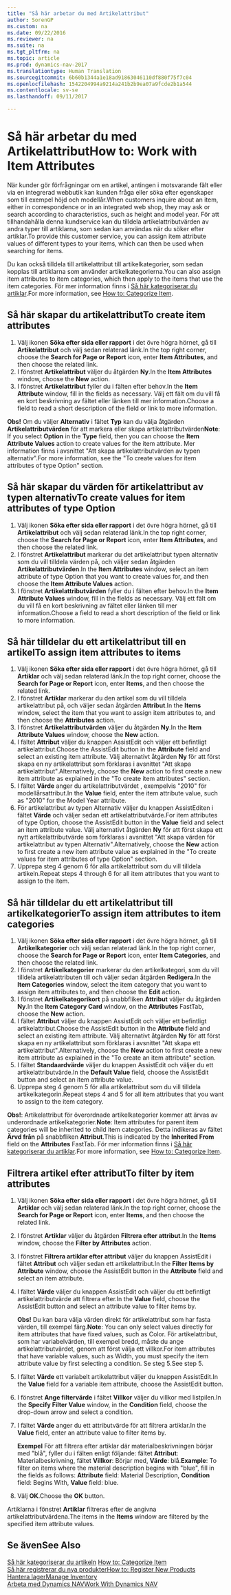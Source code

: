 ```yaml
---
title: "Så här arbetar du med Artikelattribut"
author: SorenGP
ms.custom: na
ms.date: 09/22/2016
ms.reviewer: na
ms.suite: na
ms.tgt_pltfrm: na
ms.topic: article
ms.prod: dynamics-nav-2017
ms.translationtype: Human Translation
ms.sourcegitcommit: 6b60b1344a1e18ad91863046110df880f75f7c04
ms.openlocfilehash: 1542204994a9214a241b2b9ea07a9fcde2b1a544
ms.contentlocale: sv-se
ms.lasthandoff: 09/11/2017

---
```


# <a name="how-to-work-with-item-attributes"></a><span data-ttu-id="3f6f1-102">Så här arbetar du med Artikelattribut</span><span class="sxs-lookup"><span data-stu-id="3f6f1-102">How to: Work with Item Attributes</span></span>
<span data-ttu-id="3f6f1-103">När kunder gör förfrågningar om en artikel, antingen i motsvarande fält eller via en integrerad webbutik kan kunden fråga eller söka efter egenskaper som till exempel höjd och modellår.</span><span class="sxs-lookup"><span data-stu-id="3f6f1-103">When customers inquire about an item, either in correspondence or in an integrated web shop, they may ask or search according to characteristics, such as height and model year.</span></span> <span data-ttu-id="3f6f1-104">För att tillhandahålla denna kundservice kan du tilldela artikelattributvärden av andra typer till artiklarna, som sedan kan användas när du söker efter artiklar.</span><span class="sxs-lookup"><span data-stu-id="3f6f1-104">To provide this customer service, you can assign item attribute values of different types to your items, which can then be used when searching for items.</span></span>

<span data-ttu-id="3f6f1-105">Du kan också tilldela till artikelattribut till artikelkategorier, som sedan kopplas till artiklarna som använder artikelkategorierna.</span><span class="sxs-lookup"><span data-stu-id="3f6f1-105">You can also assign item attributes to item categories, which then apply to the items that use the item categories.</span></span> <span data-ttu-id="3f6f1-106">För mer information finns i [Så här kategoriserar du artiklar](inventory-how-categorize-items.md).</span><span class="sxs-lookup"><span data-stu-id="3f6f1-106">For more information, see [How to: Categorize Item](inventory-how-categorize-items.md).</span></span>

## <a name="to-create-item-attributes"></a><span data-ttu-id="3f6f1-107">Så här skapar du artikelattribut</span><span class="sxs-lookup"><span data-stu-id="3f6f1-107">To create item attributes</span></span>
1. <span data-ttu-id="3f6f1-108">Välj ikonen **Söka efter sida eller rapport** i det övre högra hörnet, gå till **Artikelattribut** och välj sedan relaterad länk.</span><span class="sxs-lookup"><span data-stu-id="3f6f1-108">In the top right corner, choose the **Search for Page or Report** icon, enter **Item Attributes**, and then choose the related link.</span></span>
2. <span data-ttu-id="3f6f1-109">I fönstret **Artikelattribut** väljer du åtgärden **Ny**.</span><span class="sxs-lookup"><span data-stu-id="3f6f1-109">In the **Item Attributes** window, choose the **New** action.</span></span>
3. <span data-ttu-id="3f6f1-110">I fönstret **Artikelattribut** fyller du i fälten efter behov.</span><span class="sxs-lookup"><span data-stu-id="3f6f1-110">In the **Item Attribute** window, fill in the fields as necessary.</span></span> <span data-ttu-id="3f6f1-111">Välj ett fält om du vill få en kort beskrivning av fältet eller länken till mer information.</span><span class="sxs-lookup"><span data-stu-id="3f6f1-111">Choose a field to read a short description of the field or link to more information.</span></span>

<span data-ttu-id="3f6f1-112">**Obs!** Om du väljer **Alternativ** i fältet **Typ** kan du välja åtgärden **Artikelattributvärden** för att markera eller skapa artikelattributvärden</span><span class="sxs-lookup"><span data-stu-id="3f6f1-112">**Note**: If you select **Option** in the **Type** field, then you can choose the **Item Attribute Values** action to create values for the item attribute.</span></span> <span data-ttu-id="3f6f1-113">Mer information finns i avsnittet "Att skapa artikelattributvärden av typen alternativ".</span><span class="sxs-lookup"><span data-stu-id="3f6f1-113">For more information, see the "To create values for item attributes of type Option" section.</span></span>  

## <a name="to-create-values-for-item-attributes-of-type-option"></a><span data-ttu-id="3f6f1-114">Så här skapar du värden för artikelattribut av typen alternativ</span><span class="sxs-lookup"><span data-stu-id="3f6f1-114">To create values for item attributes of type Option</span></span>
1. <span data-ttu-id="3f6f1-115">Välj ikonen **Söka efter sida eller rapport** i det övre högra hörnet, gå till **Artikelattribut** och välj sedan relaterad länk.</span><span class="sxs-lookup"><span data-stu-id="3f6f1-115">In the top right corner, choose the **Search for Page or Report** icon, enter **Item Attributes**, and then choose the related link.</span></span>
2. <span data-ttu-id="3f6f1-116">I fönstret **Artikelattribut** markerar du det artikelattribut typen alternativ som du vill tilldela värden på, och väljer sedan åtgärden **Artikelattributvärden**.</span><span class="sxs-lookup"><span data-stu-id="3f6f1-116">In the **Item Attributes** window, select an item attribute of type Option that you want to create values for, and then choose the **Item Attribute Values** action.</span></span>
3. <span data-ttu-id="3f6f1-117">I fönstret **Artikelattributvärden** fyller du i fälten efter behov.</span><span class="sxs-lookup"><span data-stu-id="3f6f1-117">In the **Item Attribute Values** window, fill in the fields as necessary.</span></span> <span data-ttu-id="3f6f1-118">Välj ett fält om du vill få en kort beskrivning av fältet eller länken till mer information.</span><span class="sxs-lookup"><span data-stu-id="3f6f1-118">Choose a field to read a short description of the field or link to more information.</span></span>

## <a name="to-assign-item-attributes-to-items"></a><span data-ttu-id="3f6f1-119">Så här tilldelar du ett artikelattribut till en artikel</span><span class="sxs-lookup"><span data-stu-id="3f6f1-119">To assign item attributes to items</span></span>
1. <span data-ttu-id="3f6f1-120">Välj ikonen **Söka efter sida eller rapport** i det övre högra hörnet, gå till **Artiklar** och välj sedan relaterad länk.</span><span class="sxs-lookup"><span data-stu-id="3f6f1-120">In the top right corner, choose the **Search for Page or Report** icon, enter **Items**, and then choose the related link.</span></span>
2. <span data-ttu-id="3f6f1-121">I fönstret **Artiklar** markerar du den artikel som du vill tilldela artikelattribut på, och väljer sedan åtgärden **Attribut**.</span><span class="sxs-lookup"><span data-stu-id="3f6f1-121">In the **Items** window, select the item that you want to assign item attributes to, and then choose the **Attributes** action.</span></span>
3. <span data-ttu-id="3f6f1-122">I fönstret **Artikelattributvärden** väljer du åtgärden **Ny**.</span><span class="sxs-lookup"><span data-stu-id="3f6f1-122">In the **Item Attribute Values** window, choose the **New** action.</span></span>
4. <span data-ttu-id="3f6f1-123">I fältet **Attribut** väljer du knappen AssistEdit och väljer ett befintligt artikelattribut.</span><span class="sxs-lookup"><span data-stu-id="3f6f1-123">Choose the AssistEdit button in the **Attribute** field and select an existing item attribute.</span></span> <span data-ttu-id="3f6f1-124">Välj alternativt åtgärden **Ny** för att först skapa en ny artikelattribut som förklaras i avsnittet "Att skapa artikelattribut".</span><span class="sxs-lookup"><span data-stu-id="3f6f1-124">Alternatively, choose the **New** action to first create a new item attribute as explained in the "To create item attributes" section.</span></span>
5. <span data-ttu-id="3f6f1-125">I fältet **Värde** anger du artikelattributvärdet , exempelvis "2010" för modellårsattribut.</span><span class="sxs-lookup"><span data-stu-id="3f6f1-125">In the **Value** field, enter the item attribute value, such as "2010" for the Model Year attribute.</span></span>
6. <span data-ttu-id="3f6f1-126">För artikelattribut av typen Alternativ väljer du knappen AssistEditen i fältet **Värde** och väljer sedan ett artikelattributvärde.</span><span class="sxs-lookup"><span data-stu-id="3f6f1-126">For item attributes of type Option, choose the AssistEdit button in the **Value** field and select an item attribute value.</span></span> <span data-ttu-id="3f6f1-127">Välj alternativt åtgärden **Ny** för att först skapa ett nytt artikelattributvärde som förklaras i avsnittet "Att skapa värden för artikelattribut av typen Alternativ".</span><span class="sxs-lookup"><span data-stu-id="3f6f1-127">Alternatively, choose the **New** action to first create a new item attribute value as explained in the "To create values for item attributes of type Option" section.</span></span>
7. <span data-ttu-id="3f6f1-128">Upprepa steg 4 genom 6 för alla artikelattribut som du vill tilldela artikeln.</span><span class="sxs-lookup"><span data-stu-id="3f6f1-128">Repeat steps 4 through 6 for all item attributes that you want to assign to the item.</span></span>

## <a name="to-assign-item-attributes-to-item-categories"></a><span data-ttu-id="3f6f1-129">Så här tilldelar du ett artikelattribut till artikelkategorier</span><span class="sxs-lookup"><span data-stu-id="3f6f1-129">To assign item attributes to item categories</span></span>
1. <span data-ttu-id="3f6f1-130">Välj ikonen **Söka efter sida eller rapport** i det övre högra hörnet, gå till **Artikelkategorier** och välj sedan relaterad länk.</span><span class="sxs-lookup"><span data-stu-id="3f6f1-130">In the top right corner, choose the **Search for Page or Report** icon, enter **Item Categories**, and then choose the related link.</span></span>
2. <span data-ttu-id="3f6f1-131">I fönstret **Artikelkategorier** markerar du den artikelkategori, som du vill tilldela artikelattributen till och väljer sedan åtgärden **Redigera**.</span><span class="sxs-lookup"><span data-stu-id="3f6f1-131">In the **Item Categories** window, select the item category that you want to assign item attributes to, and then choose the **Edit** action.</span></span>
3. <span data-ttu-id="3f6f1-132">I fönstret **Artikelkategorikort** på snabbfliken **Attribut** väljer du åtgärden **Ny**.</span><span class="sxs-lookup"><span data-stu-id="3f6f1-132">In the **Item Category Card** window, on the **Attributes** FastTab, choose the **New** action.</span></span>
4. <span data-ttu-id="3f6f1-133">I fältet **Attribut** väljer du knappen AssistEdit och väljer ett befintligt artikelattribut.</span><span class="sxs-lookup"><span data-stu-id="3f6f1-133">Choose the AssistEdit button in the **Attribute** field and select an existing item attribute.</span></span> <span data-ttu-id="3f6f1-134">Välj alternativt åtgärden **Ny** för att först skapa en ny artikelattribut som förklaras i avsnittet "Att skapa ett artikelattribut".</span><span class="sxs-lookup"><span data-stu-id="3f6f1-134">Alternatively, choose the **New** action to first create a new item attribute as explained in the "To create an item attribute" section.</span></span>
5. <span data-ttu-id="3f6f1-135">I fältet **Standaardvärde** väljer du knappen AssistEdit och väljer du ett artikelattributvärde.</span><span class="sxs-lookup"><span data-stu-id="3f6f1-135">In the **Default Value** field, choose the AssistEdit button and select an item attribute value.</span></span>
6. <span data-ttu-id="3f6f1-136">Upprepa steg 4 genom 5 för alla artikelattribut som du vill tilldela artikelkategorin.</span><span class="sxs-lookup"><span data-stu-id="3f6f1-136">Repeat steps 4 and 5 for all item attributes that you want to assign to the item category.</span></span>

<span data-ttu-id="3f6f1-137">**Obs!**: Artikelattribut för överordnade artikelkategorier kommer att ärvas av underordnade artikelkategorier.</span><span class="sxs-lookup"><span data-stu-id="3f6f1-137">**Note**: Item attributes for parent item categories will be inherited to child item categories.</span></span> <span data-ttu-id="3f6f1-138">Detta indikeras av fältet **Ärvd från** på snabbfliken **Attribut**.</span><span class="sxs-lookup"><span data-stu-id="3f6f1-138">This is indicated by the **Inherited From** field on the **Attributes** FastTab.</span></span> <span data-ttu-id="3f6f1-139">För mer information finns i [Så här kategoriserar du artiklar](inventory-how-categorize-items.md).</span><span class="sxs-lookup"><span data-stu-id="3f6f1-139">For more information, see [How to: Categorize Item](inventory-how-categorize-items.md).</span></span>

## <a name="to-filter-by-item-attributes"></a><span data-ttu-id="3f6f1-140">Filtrera artikel efter attribut</span><span class="sxs-lookup"><span data-stu-id="3f6f1-140">To filter by item attributes</span></span>
1. <span data-ttu-id="3f6f1-141">Välj ikonen **Söka efter sida eller rapport** i det övre högra hörnet, gå till **Artiklar** och välj sedan relaterad länk.</span><span class="sxs-lookup"><span data-stu-id="3f6f1-141">In the top right corner, choose the **Search for Page or Report** icon, enter **Items**, and then choose the related link.</span></span>
2. <span data-ttu-id="3f6f1-142">I fönstret **Artiklar** väljer du åtgärden **Filtrera efter attribut**.</span><span class="sxs-lookup"><span data-stu-id="3f6f1-142">In the **Items** window, choose the **Filter by Attributes** action.</span></span>
3. <span data-ttu-id="3f6f1-143">I fönstret **Filtrera artiklar efter attribut** väljer du knappen AssistEdit i fältet **Attribut** och väljer sedan ett artikelattribut.</span><span class="sxs-lookup"><span data-stu-id="3f6f1-143">In the **Filter Items by Attribute** window, choose the AssistEdit button in the **Attribute** field and select an item attribute.</span></span>
4. <span data-ttu-id="3f6f1-144">I fältet **Värde** väljer du knappen AssistEdit och väljer du ett befintligt artikelattributvärde att filtrera efter.</span><span class="sxs-lookup"><span data-stu-id="3f6f1-144">In the **Value** field, choose the AssistEdit button and select an attribute value to filter items by.</span></span>

    <span data-ttu-id="3f6f1-145">**Obs!** Du kan bara välja värden direkt för artikelattribut som har fasta värden, till exempel färg.</span><span class="sxs-lookup"><span data-stu-id="3f6f1-145">**Note**: You can only select values directly for item attributes that have fixed values, such as Color.</span></span> <span data-ttu-id="3f6f1-146">För artikelattribut, som har variabelvärden, till exempel bredd, måste du ange artikelattributvärdet, genom att först välja ett villkor.</span><span class="sxs-lookup"><span data-stu-id="3f6f1-146">For item attributes that have variable values, such as Width, you must specify the item attribute value by first selecting a condition.</span></span> <span data-ttu-id="3f6f1-147">Se steg 5.</span><span class="sxs-lookup"><span data-stu-id="3f6f1-147">See step 5.</span></span>
5. <span data-ttu-id="3f6f1-148">I fältet **Värde** ett variabelt artikelattribut väljer du knappen AssistEdit.</span><span class="sxs-lookup"><span data-stu-id="3f6f1-148">In the **Value** field for a variable item attribute, choose the AssistEdit button.</span></span>
6. <span data-ttu-id="3f6f1-149">I fönstret **Ange filtervärde** i fältet **Villkor** väljer du villkor med listpilen.</span><span class="sxs-lookup"><span data-stu-id="3f6f1-149">In the **Specify Filter Value** window, in the **Condition** field, choose the drop-down arrow and select a condition.</span></span>
7. <span data-ttu-id="3f6f1-150">I fältet **Värde** anger du ett attributvärde för att filtrera artiklar.</span><span class="sxs-lookup"><span data-stu-id="3f6f1-150">In the **Value** field, enter an attribute value to filter items by.</span></span>

    <span data-ttu-id="3f6f1-151">**Exempel** För att filtrera efter artiklar där materialbeskrivningen börjar med "blå", fyller du i fälten enligt följande: fältet **Attribut**: Materialbeskrivning, fältet **Villkor**: Börjar med, **Värde**: blå.</span><span class="sxs-lookup"><span data-stu-id="3f6f1-151">**Example**: To filter on items where the material description begins with "blue", fill in the fields as follows: **Attribute** field: Material Description, **Condition** field: Begins With, **Value** field: blue.</span></span>
8. <span data-ttu-id="3f6f1-152">Välj **OK**.</span><span class="sxs-lookup"><span data-stu-id="3f6f1-152">Choose the **OK** button.</span></span>   

<span data-ttu-id="3f6f1-153">Artiklarna i fönstret **Artiklar** filtreras efter de angivna artikelattributvärdena.</span><span class="sxs-lookup"><span data-stu-id="3f6f1-153">The items in the **Items** window are filtered by the specified item attribute values.</span></span>

## <a name="see-also"></a><span data-ttu-id="3f6f1-154">Se även</span><span class="sxs-lookup"><span data-stu-id="3f6f1-154">See Also</span></span>
<span data-ttu-id="3f6f1-155">[Så här kategoriserar du artikeln](inventory-how-categorize-items.md)  </span><span class="sxs-lookup"><span data-stu-id="3f6f1-155">[How to: Categorize Item](inventory-how-categorize-items.md)  </span></span>  
[<span data-ttu-id="3f6f1-156">Så här registrerar du nya produkter</span><span class="sxs-lookup"><span data-stu-id="3f6f1-156">How to: Register New Products</span></span>](inventory-how-register-new-products.md)  
[<span data-ttu-id="3f6f1-157">Hantera lager</span><span class="sxs-lookup"><span data-stu-id="3f6f1-157">Manage Inventory</span></span>](inventory-manage-inventory.md)  
[<span data-ttu-id="3f6f1-158">Arbeta med Dynamics NAV</span><span class="sxs-lookup"><span data-stu-id="3f6f1-158">Work With Dynamics NAV</span></span>](ui-work-product.md)

